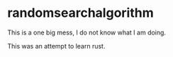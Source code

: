 # randomsearchalgorithm
<p>This is a one big mess, I do not know what I am doing.</p>
<p>This was an attempt to learn rust.</p>
